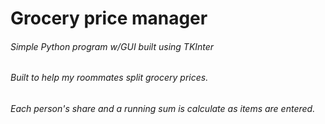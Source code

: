 # Grocery price manager
###### Simple Python program w/GUI built using TKInter 
###### Built to help my roommates split grocery prices.
###### Each person's share and a running sum is calculate as items are entered.
